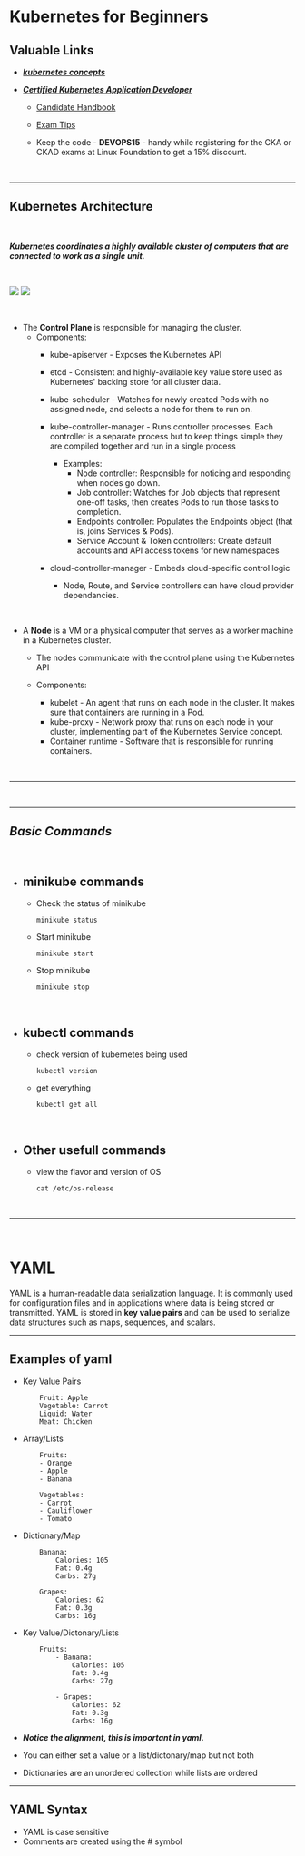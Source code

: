 # Kubernetes for Beginners 


## Valuable Links

* ***[kubernetes concepts](https://kubernetes.io/docs/concepts/)***

* ***[Certified Kubernetes Application Developer](https://www.cncf.io/certification/ckad/)***
  * [Candidate Handbook](https://www.cncf.io/certification/candidate-handbook)

  * [Exam Tips](https://docs.linuxfoundation.org/tc-docs/certification/tips-cka-and-ckad)

  * Keep the code - **DEVOPS15** - handy while registering for the CKA or CKAD exams at Linux Foundation to get a 15% discount.


<br>

___
## Kubernetes Architecture

<br>

***Kubernetes coordinates a highly available cluster of computers that are connected to work as a single unit.***

<br>

![](img/clusterdiagram2.PNG) ![](img/clusterdiagram-legend.PNG)

<br/>

* The **Control Plane** is responsible for managing the cluster. 
    * Components: 
      * kube-apiserver - Exposes the Kubernetes API
      * etcd - Consistent and highly-available key value store used as Kubernetes' backing store for all cluster data.
      * kube-scheduler - Watches for newly created Pods with no assigned node, and selects a node for them to run on.
      * kube-controller-manager - Runs controller processes. Each controller is a separate process but to keep things simple they are compiled together and run in a single process
        * Examples: 
            * Node controller: Responsible for noticing and responding when nodes go down.
            * Job controller: Watches for Job objects that represent one-off tasks, then creates Pods to run those tasks to completion.
            * Endpoints controller: Populates the Endpoints object (that is, joins Services & Pods).
            * Service Account & Token controllers: Create default accounts and API access tokens for new namespaces

      * cloud-controller-manager - Embeds cloud-specific control logic
        * Node, Route, and Service controllers can have cloud provider dependancies.
      
<br/>

* A **Node** is a VM or a physical computer that serves as a worker machine in a Kubernetes cluster.
    * The nodes communicate with the control plane using the Kubernetes API

    * Components: 
      * kubelet - An agent that runs on each node in the cluster. It makes sure that containers are running in a Pod.
      * kube-proxy - Network proxy that runs on each node in your cluster, implementing part of the Kubernetes Service concept.
      * Container runtime - Software that is responsible for running containers.

<br>

___

<br>

___
## ***Basic Commands***

<br>

* ## **minikube commands**

  * Check the status of minikube

    ```
    minikube status
    ```
  * Start minikube

    ```
    minikube start
    ```

  * Stop minikube

    ```
    minikube stop
    ```


<br>

* ## **kubectl commands**

  * check version of kubernetes being used
    
    ```
    kubectl version
    ```

  * get everything 

    ```
    kubectl get all
    ```

<br>

* ## **Other usefull commands**

  * view the flavor and version of OS
    ```
    cat /etc/os-release
    ```

<br>

___

<br>

# YAML

YAML is a human-readable data serialization language. It is commonly used for configuration files and in applications where data is being stored or transmitted. YAML is stored in **key value pairs** and can be used to serialize data structures such as maps, sequences, and scalars.

___

## Examples of yaml


* Key Value Pairs

    ```
        Fruit: Apple
        Vegetable: Carrot
        Liquid: Water
        Meat: Chicken
    ```

* Array/Lists

    ```
        Fruits:
        - Orange
        - Apple
        - Banana

        Vegetables:
        - Carrot 
        - Cauliflower
        - Tomato
    ```

* Dictionary/Map
    
    ```
        Banana:
            Calories: 105
            Fat: 0.4g
            Carbs: 27g

        Grapes:
            Calories: 62
            Fat: 0.3g
            Carbs: 16g
    ```

* Key Value/Dictonary/Lists

    ```
        Fruits:
            - Banana:
                Calories: 105
                Fat: 0.4g
                Carbs: 27g

            - Grapes:
                Calories: 62
                Fat: 0.3g
                Carbs: 16g
    ```


* ***Notice the alignment, this is important in yaml.***

* You can either set a value or a list/dictonary/map but not both

* Dictionaries are an unordered collection while lists are ordered
___


## YAML Syntax

* YAML is case sensitive
* Comments are created using the # symbol

